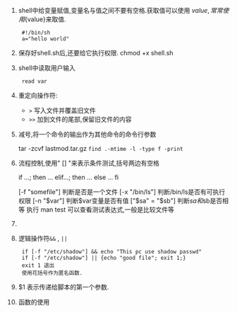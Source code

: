 1. shell中给变量赋值,变量名与值之间不要有空格.获取值可以使用 $value, 常常使用${value}来取值.
		
		#!/bin/sh
		a="hello world"

2. 保存好shell.sh后,还要给它执行权限. chmod +x shell.sh
3. shell中读取用户输入
		
		read var

4. 重定向操作符:
	- `>` 写入文件并覆盖旧文件
	- `>>` 加到文件的尾部,保留旧文件的内容

5. 减号,将一个命令的输出作为其他命令的命令行参数
	
	tar -zcvf lastmod.tar.gz `find .-mtime -l -type f -print`

6. 流程控制,使用" [] "来表示条件测试,括号两边有空格

	if ...; then
	...
	elif...; then
	...
	else
	...
	fi

	[-f "somefile"] 判断是否是一个文件
	[-x "/bin/ls"] 判断/bin/ls是否有可执行权限
	[-n "$var"] 判断$var变量是否有值
	["$sa" = "$sb"] 判断$sa和$sb是否相等
	执行 man test 可以查看测试表达式,一般是比较文件等
7. 

8. 逻辑操作符`&&` , `||`
		
		if [-f "/etc/shadow"] && echo "This pc use shadow passwd"
		if [-f "/etc/shadow"] || {echo "good file"; exit 1;}
		exit 1 退出
		使用花括号作为匿名函数.

9. $1 表示传递给脚本的第一个参数.
10. 函数的使用
